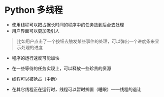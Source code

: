 # Python 多线程

- 使用线程可以把占据长时间的程序中的任务放到后台去处理
- 用户界面可以更加吸引人
> 比如用户点击了一个按钮去触发某些事件的处理，可以弹出一个进度条来显示处理的进度
- 程序的运行速度可能加快
- 在一些等待的任务实现上，可以释放一些珍贵的资源


- 线程可以被抢占（中断）
- 在其它线程正在运行时，线程可以暂时搁置（睡眠）——线程的退让

 
